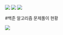 
<img src="https://img.shields.io/badge/GitHub-000000?style=flat-square&logo=GitHub&logoColor=white"/> <a href="https://tlans21.tistory.com/"><img src="https://img.shields.io/badge/Tistory-FFD700?style=flat-square&logo=Blogger&logoColor=white"/></a> <img src="https://img.shields.io/badge/tlans2121@gmail.com-FF0000?style=flat-square&logo=Gmail&logoColor=white"/>





#백준 알고리즘 문제풀이 현황

<img src="http://mazandi.herokuapp.com/api?handle=tlans21&theme=warm"/>
